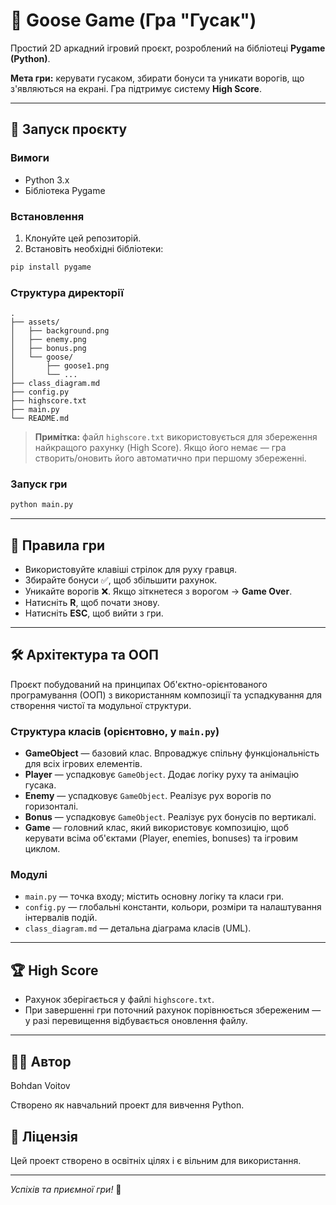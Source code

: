 # 🦆 Goose Game (Гра "Гусак")

Простий 2D аркадний ігровий проєкт, розроблений на бібліотеці **Pygame (Python)**.

**Мета гри:** керувати гусаком, збирати бонуси та уникати ворогів, що з'являються на екрані. Гра підтримує систему **High Score**.

---

## 🚀 Запуск проєкту

### Вимоги

- Python 3.x
- Бібліотека Pygame

### Встановлення

1. Клонуйте цей репозиторій.
2. Встановіть необхідні бібліотеки:

```bash
pip install pygame
```

### Структура директорії

```
.
├── assets/
│   ├── background.png
│   ├── enemy.png
│   ├── bonus.png
│   └── goose/
│       ├── goose1.png
│       └── ...
├── class_diagram.md
├── config.py
├── highscore.txt
├── main.py
└── README.md
```

> **Примітка:** файл `highscore.txt` використовується для збереження найкращого рахунку (High Score). Якщо його немає — гра створить/оновить його автоматично при першому збереженні.

### Запуск гри

```bash
python main.py
```

---

## 🎯 Правила гри

- Використовуйте клавіші стрілок для руху гравця.
- Збирайте бонуси ✅, щоб збільшити рахунок.
- Уникайте ворогів ❌. Якщо зіткнетеся з ворогом → **Game Over**.
- Натисніть **R**, щоб почати знову.
- Натисніть **ESC**, щоб вийти з гри.

---

## 🛠 Архітектура та ООП

Проєкт побудований на принципах Об'єктно-орієнтованого програмування (ООП) з використанням композиції та успадкування для створення чистої та модульної структури.

### Структура класів (орієнтовно, у `main.py`)

- **GameObject** — базовий клас. Впроваджує спільну функціональність для всіх ігрових елементів.
- **Player** — успадковує `GameObject`. Додає логіку руху та анімацію гусака.
- **Enemy** — успадковує `GameObject`. Реалізує рух ворогів по горизонталі.
- **Bonus** — успадковує `GameObject`. Реалізує рух бонусів по вертикалі.
- **Game** — головний клас, який використовує композицію, щоб керувати всіма об'єктами (Player, enemies, bonuses) та ігровим циклом.

### Модулі

- `main.py` — точка входу; містить основну логіку та класи гри.
- `config.py` — глобальні константи, кольори, розміри та налаштування інтервалів подій.
- `class_diagram.md` — детальна діаграма класів (UML).

---

## 🏆 High Score

- Рахунок зберігається у файлі `highscore.txt`.
- При завершенні гри поточний рахунок порівнюється збереженим — у разі перевищення відбувається оновлення файлу.

---

## 👨‍💻 Автор

Bohdan Voitov

Створено як навчальний проект для вивчення Python.

## 📄 Ліцензія

Цей проект створено в освітніх цілях і є вільним для використання.

---

_Успіхів та приємної гри!_ 🦆

